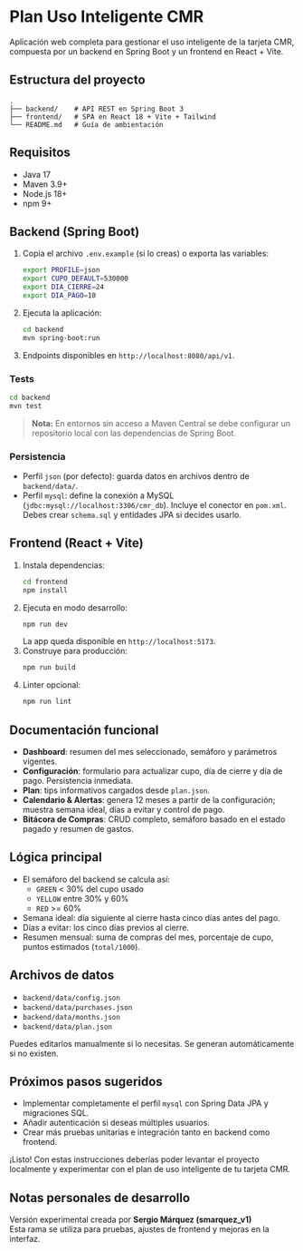 # Plan Uso Inteligente CMR

Aplicación web completa para gestionar el uso inteligente de la tarjeta CMR, compuesta por un backend en Spring Boot y un frontend en React + Vite.

## Estructura del proyecto

```
.
├── backend/    # API REST en Spring Boot 3
├── frontend/   # SPA en React 18 + Vite + Tailwind
└── README.md   # Guía de ambientación
```

## Requisitos

- Java 17
- Maven 3.9+
- Node.js 18+
- npm 9+

## Backend (Spring Boot)

1. Copia el archivo `.env.example` (si lo creas) o exporta las variables:
   ```bash
   export PROFILE=json
   export CUPO_DEFAULT=530000
   export DIA_CIERRE=24
   export DIA_PAGO=10
   ```
2. Ejecuta la aplicación:
   ```bash
   cd backend
   mvn spring-boot:run
   ```
3. Endpoints disponibles en `http://localhost:8080/api/v1`.

### Tests

```bash
cd backend
mvn test
```

> **Nota:** En entornos sin acceso a Maven Central se debe configurar un repositorio local con las dependencias de Spring Boot.

### Persistencia

- Perfil `json` (por defecto): guarda datos en archivos dentro de `backend/data/`.
- Perfil `mysql`: define la conexión a MySQL (`jdbc:mysql://localhost:3306/cmr_db`). Incluye el conector en `pom.xml`. Debes crear `schema.sql` y entidades JPA si decides usarlo.

## Frontend (React + Vite)

1. Instala dependencias:
   ```bash
   cd frontend
   npm install
   ```
2. Ejecuta en modo desarrollo:
   ```bash
   npm run dev
   ```
   La app queda disponible en `http://localhost:5173`.
3. Construye para producción:
   ```bash
   npm run build
   ```
4. Linter opcional:
   ```bash
   npm run lint
   ```

## Documentación funcional

- **Dashboard**: resumen del mes seleccionado, semáforo y parámetros vigentes.
- **Configuración**: formulario para actualizar cupo, día de cierre y día de pago. Persistencia inmediata.
- **Plan**: tips informativos cargados desde `plan.json`.
- **Calendario & Alertas**: genera 12 meses a partir de la configuración; muestra semana ideal, días a evitar y control de pago.
- **Bitácora de Compras**: CRUD completo, semáforo basado en el estado pagado y resumen de gastos.

## Lógica principal

- El semáforo del backend se calcula así:
  - `GREEN` &lt; 30% del cupo usado
  - `YELLOW` entre 30% y 60%
  - `RED` &gt;= 60%
- Semana ideal: día siguiente al cierre hasta cinco días antes del pago.
- Días a evitar: los cinco días previos al cierre.
- Resumen mensual: suma de compras del mes, porcentaje de cupo, puntos estimados (`total/1000`).

## Archivos de datos

- `backend/data/config.json`
- `backend/data/purchases.json`
- `backend/data/months.json`
- `backend/data/plan.json`

Puedes editarlos manualmente si lo necesitas. Se generan automáticamente si no existen.

## Próximos pasos sugeridos

- Implementar completamente el perfil `mysql` con Spring Data JPA y migraciones SQL.
- Añadir autenticación si deseas múltiples usuarios.
- Crear más pruebas unitarias e integración tanto en backend como frontend.

¡Listo! Con estas instrucciones deberías poder levantar el proyecto localmente y experimentar con el plan de uso inteligente de tu tarjeta CMR.


## Notas personales de desarrollo

Versión experimental creada por **Sergio Márquez (smarquez_v1)**  
Esta rama se utiliza para pruebas, ajustes de frontend y mejoras en la interfaz.
